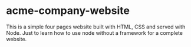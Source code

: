 # acme-company-website
This is a simple four pages website built with HTML, CSS and served with Node. Just to learn how to use node without a framework for a complete website.
